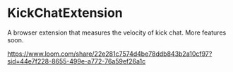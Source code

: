 # KickChatExtension
A browser extension that measures the velocity of kick chat. More features soon.


https://www.loom.com/share/22e281c7574d4be78ddb843b2a10cf97?sid=44e7f228-8655-499e-a772-76a59ef26a1c
